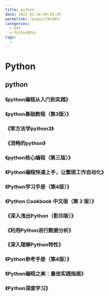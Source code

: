 ```yaml
---
title: python
date: 2022-02-10 09:03:39
permalink: /pages/19c003/
categories:
  - pdf
  - Python和Go
tags:
  - 
---
```



# Python

## python

### 《python编程从入门到实践》
### 《python基础教程（第3版）》
### 《笨方法学python3》
### 《流畅的python》
### 《python核心编程（第三版）》
### 《Python编程快速上手，让繁琐工作自动化》

### 《Python学习手册（第4版）》
### 《Python Cookbook 中文版（第 3 版）》
### 《深入浅出Python（影印版）》
### 《利用Python进行数据分析》
### 《深入理解Python特性》
### 《Python参考手册（第4版）》

### 《Python编程之美：最佳实践指南》

### 《Python深度学习》
